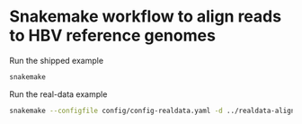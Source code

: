 Snakemake workflow to align reads to HBV reference genomes
===

Run the shipped example

```bash
snakemake
```

Run the real-data example

```bash
snakemake --configfile config/config-realdata.yaml -d ../realdata-alignment
```
